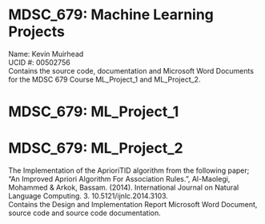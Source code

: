 # MDSC_679: Machine Learning Projects

Name: Kevin Muirhead
<br>
UCID #: 00502756
<br>
Contains the source code, documentation and Microsoft Word Documents for the MDSC 679 Course ML_Project_1 and ML_Project_2.

# MDSC_679: ML_Project_1

# MDSC_679: ML_Project_2

The Implementation of the AprioriTID algorithm from the following paper;
<br>
“An Improved Apriori Algorithm For Association Rules.”, Al-Maolegi, Mohammed & Arkok, Bassam. (2014). International Journal on Natural Language Computing. 3. 10.5121/ijnlc.2014.3103.
<br>
Contains the Design and Implementation Report Microsoft Word Document, source code and source code documentation.
